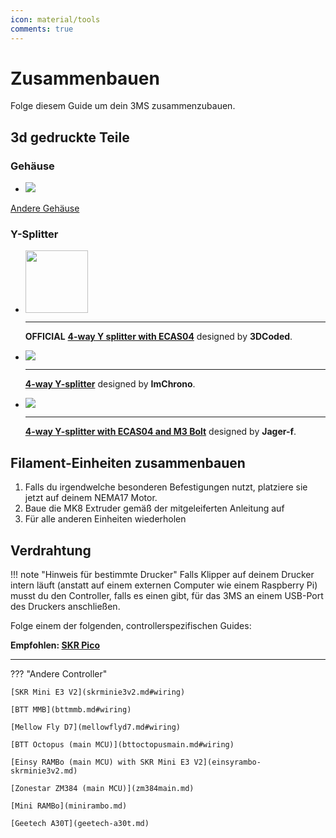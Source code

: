 ```yaml
---
icon: material/tools
comments: true
---
```


# Zusammenbauen

Folge diesem Guide um dein 3MS zusammenzubauen.

## 3d gedruckte Teile

### Gehäuse

<div class="grid cards" markdown>

- [![](https://media.printables.com/media/prints/1108644/images/8783933_d13beec9-e7d8-47ec-942a-5d3f9dd987ab_0b49a030-f2c5-4465-b8cd-9d605b9f3275/thumbs/inside/1600x1200/png/enclosure_2025-jan-26_01-37-57pm-000_customizedview21389847222_png.webp)](https://www.printables.com/model/1108644-beta-3home-3ms-hybrid-official-modular-enclosure/files)

</div>

[Andere Gehäuse](https://www.printables.com/search/models?q=3ms)

### Y-Splitter

<div class="grid cards" markdown>

- 
    <img src="https://media.printables.com/media/prints/1103095/images/8338186_1e66aafd-0187-42a4-bed7-420d532541cb_9d93d093-db12-434a-a4c1-8aa2e3bf8fc3/thumbs/inside/1600x1200/png/img_0424.webp" height="100" />

    ---

    **OFFICIAL** **[4-way Y splitter with ECAS04](https://www.printables.com/model/1103095-4-way-y-splitter-with-ecas04)** designed by **3DCoded**.

- ![](https://media.printables.com/media/prints/1042279/images/7911671_cf864755-81d4-4b1d-a9f2-1c4f1d77bc24_9ce3f0a3-2276-419e-8c8c-faa9a5ec9ef3/thumbs/inside/1600x1200/jpg/photo_2024-10-18_18-33-02.webp)

    ---

    **[4-way Y-splitter](https://www.printables.com/model/1042279-no-catch-4-way-y-splitter-pc4-m10)** designed by **ImChrono**.

- ![](https://media.printables.com/media/prints/1092036/images/8258786_8a2ebad0-2344-4455-8620-5de05c3bdb3c_712845da-7242-48d9-b5d1-c9bc95b64d00/thumbs/inside/1600x1200/png/5.webp)

    ---

    **[4-way Y-splitter with ECAS04 and M3 Bolt](https://www.printables.com/model/1092036-4-tube-y-splitter-for-mmu)** designed by **Jager-f**.

</div>

## Filament-Einheiten zusammenbauen

1. Falls du irgendwelche besonderen Befestigungen nutzt, platziere sie jetzt auf deinem NEMA17 Motor.
2. Baue die MK8 Extruder gemäß der mitgeleiferten Anleitung auf
3. Für alle anderen Einheiten wiederholen

## Verdrahtung

!!! note "Hinweis für bestimmte Drucker"
    Falls Klipper auf deinem Drucker intern läuft (anstatt auf einem externen Computer wie einem Raspberry Pi) musst du den Controller, falls es einen gibt, für das 3MS an einem USB-Port des Druckers anschließen.

Folge einem der folgenden, controllerspezifischen Guides:

**Empfohlen: [SKR Pico](skrpico.md#wiring)**

---

??? "Andere Controller"

    [SKR Mini E3 V2](skrminie3v2.md#wiring)

    [BTT MMB](bttmmb.md#wiring)
    
    [Mellow Fly D7](mellowflyd7.md#wiring)
    
    [BTT Octopus (main MCU)](bttoctopusmain.md#wiring)
    
    [Einsy RAMBo (main MCU) with SKR Mini E3 V2](einsyrambo-skrminie3v2.md)
    
    [Zonestar ZM384 (main MCU)](zm384main.md)
    
    [Mini RAMBo](minirambo.md)
    
    [Geetech A30T](geetech-a30t.md)
